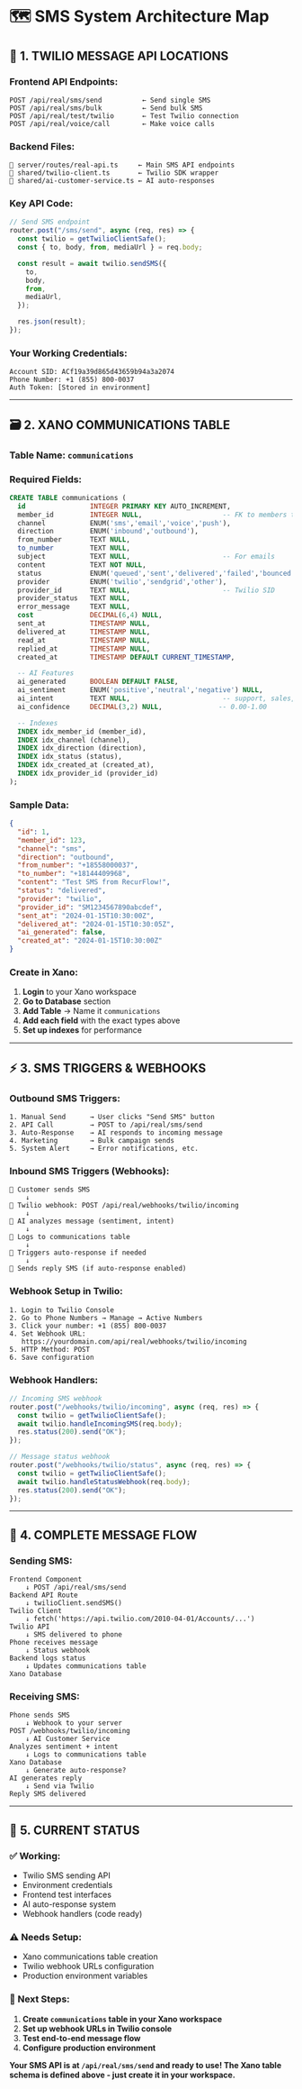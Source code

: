 # 🗺️ SMS System Architecture Map

## 📱 **1. TWILIO MESSAGE API LOCATIONS**

### **Frontend API Endpoints:**

```
POST /api/real/sms/send          ← Send single SMS
POST /api/real/sms/bulk          ← Send bulk SMS
POST /api/real/test/twilio       ← Test Twilio connection
POST /api/real/voice/call        ← Make voice calls
```

### **Backend Files:**

```
📁 server/routes/real-api.ts     ← Main SMS API endpoints
📁 shared/twilio-client.ts       ← Twilio SDK wrapper
📁 shared/ai-customer-service.ts ← AI auto-responses
```

### **Key API Code:**

```javascript
// Send SMS endpoint
router.post("/sms/send", async (req, res) => {
  const twilio = getTwilioClientSafe();
  const { to, body, from, mediaUrl } = req.body;

  const result = await twilio.sendSMS({
    to,
    body,
    from,
    mediaUrl,
  });

  res.json(result);
});
```

### **Your Working Credentials:**

```
Account SID: ACf19a39d865d43659b94a3a2074
Phone Number: +1 (855) 800-0037
Auth Token: [Stored in environment]
```

---

## 🗃️ **2. XANO COMMUNICATIONS TABLE**

### **Table Name:** `communications`

### **Required Fields:**

```sql
CREATE TABLE communications (
  id                INTEGER PRIMARY KEY AUTO_INCREMENT,
  member_id         INTEGER NULL,                    -- FK to members table
  channel           ENUM('sms','email','voice','push'),
  direction         ENUM('inbound','outbound'),
  from_number       TEXT NULL,
  to_number         TEXT NULL,
  subject           TEXT NULL,                       -- For emails
  content           TEXT NOT NULL,
  status            ENUM('queued','sent','delivered','failed','bounced'),
  provider          ENUM('twilio','sendgrid','other'),
  provider_id       TEXT NULL,                       -- Twilio SID
  provider_status   TEXT NULL,
  error_message     TEXT NULL,
  cost              DECIMAL(6,4) NULL,
  sent_at           TIMESTAMP NULL,
  delivered_at      TIMESTAMP NULL,
  read_at           TIMESTAMP NULL,
  replied_at        TIMESTAMP NULL,
  created_at        TIMESTAMP DEFAULT CURRENT_TIMESTAMP,

  -- AI Features
  ai_generated      BOOLEAN DEFAULT FALSE,
  ai_sentiment      ENUM('positive','neutral','negative') NULL,
  ai_intent         TEXT NULL,                       -- support, sales, complaint
  ai_confidence     DECIMAL(3,2) NULL,              -- 0.00-1.00

  -- Indexes
  INDEX idx_member_id (member_id),
  INDEX idx_channel (channel),
  INDEX idx_direction (direction),
  INDEX idx_status (status),
  INDEX idx_created_at (created_at),
  INDEX idx_provider_id (provider_id)
);
```

### **Sample Data:**

```json
{
  "id": 1,
  "member_id": 123,
  "channel": "sms",
  "direction": "outbound",
  "from_number": "+18558000037",
  "to_number": "+18144409968",
  "content": "Test SMS from RecurFlow!",
  "status": "delivered",
  "provider": "twilio",
  "provider_id": "SM1234567890abcdef",
  "sent_at": "2024-01-15T10:30:00Z",
  "delivered_at": "2024-01-15T10:30:05Z",
  "ai_generated": false,
  "created_at": "2024-01-15T10:30:00Z"
}
```

### **Create in Xano:**

1. **Login** to your Xano workspace
2. **Go to Database** section
3. **Add Table** → Name it `communications`
4. **Add each field** with the exact types above
5. **Set up indexes** for performance

---

## ⚡ **3. SMS TRIGGERS & WEBHOOKS**

### **Outbound SMS Triggers:**

```
1. Manual Send      → User clicks "Send SMS" button
2. API Call         → POST to /api/real/sms/send
3. Auto-Response    → AI responds to incoming message
4. Marketing        → Bulk campaign sends
5. System Alert     → Error notifications, etc.
```

### **Inbound SMS Triggers (Webhooks):**

```
📱 Customer sends SMS
    ↓
🔗 Twilio webhook: POST /api/real/webhooks/twilio/incoming
    ↓
🤖 AI analyzes message (sentiment, intent)
    ↓
📝 Logs to communications table
    ↓
🎯 Triggers auto-response if needed
    ↓
📨 Sends reply SMS (if auto-response enabled)
```

### **Webhook Setup in Twilio:**

```
1. Login to Twilio Console
2. Go to Phone Numbers → Manage → Active Numbers
3. Click your number: +1 (855) 800-0037
4. Set Webhook URL:
   https://yourdomain.com/api/real/webhooks/twilio/incoming
5. HTTP Method: POST
6. Save configuration
```

### **Webhook Handlers:**

```javascript
// Incoming SMS webhook
router.post("/webhooks/twilio/incoming", async (req, res) => {
  const twilio = getTwilioClientSafe();
  await twilio.handleIncomingSMS(req.body);
  res.status(200).send("OK");
});

// Message status webhook
router.post("/webhooks/twilio/status", async (req, res) => {
  const twilio = getTwilioClientSafe();
  await twilio.handleStatusWebhook(req.body);
  res.status(200).send("OK");
});
```

---

## 🔄 **4. COMPLETE MESSAGE FLOW**

### **Sending SMS:**

```
Frontend Component
    ↓ POST /api/real/sms/send
Backend API Route
    ↓ twilioClient.sendSMS()
Twilio Client
    ↓ fetch('https://api.twilio.com/2010-04-01/Accounts/...')
Twilio API
    ↓ SMS delivered to phone
Phone receives message
    ↓ Status webhook
Backend logs status
    ↓ Updates communications table
Xano Database
```

### **Receiving SMS:**

```
Phone sends SMS
    ↓ Webhook to your server
POST /webhooks/twilio/incoming
    ↓ AI Customer Service
Analyzes sentiment + intent
    ↓ Logs to communications table
Xano Database
    ↓ Generate auto-response?
AI generates reply
    ↓ Send via Twilio
Reply SMS delivered
```

---

## 🎯 **5. CURRENT STATUS**

### **✅ Working:**

- Twilio SMS sending API
- Environment credentials
- Frontend test interfaces
- AI auto-response system
- Webhook handlers (code ready)

### **⚠️ Needs Setup:**

- Xano communications table creation
- Twilio webhook URLs configuration
- Production environment variables

### **🔧 Next Steps:**

1. **Create `communications` table in your Xano workspace**
2. **Set up webhook URLs in Twilio console**
3. **Test end-to-end message flow**
4. **Configure production environment**

**Your SMS API is at `/api/real/sms/send` and ready to use! The Xano table schema is defined above - just create it in your workspace.**
